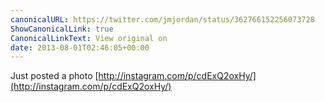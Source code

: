 ```yaml
---
canonicalURL: https://twitter.com/jmjordan/status/362766152256073728
ShowCanonicalLink: true
CanonicalLinkText: View original on
date: 2013-08-01T02:46:05+00:00
---
```

Just posted a photo [http://instagram.com/p/cdExQ2oxHy/](http://instagram.com/p/cdExQ2oxHy/)